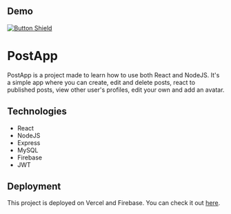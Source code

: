 ## Demo
[![Button Shield]][Live Demo]

# PostApp

PostApp is a project made to learn how to use both React and NodeJS. It's a simple app where you can create, edit and delete posts, react to published posts, view other user's profiles, edit your own and add an avatar.

## Technologies

- React
- NodeJS
- Express
- MySQL
- Firebase
- JWT

## Deployment

This project is deployed on Vercel and Firebase. You can check it out [here](https://sdiazpostapp.vercel.app/).

[Button Shield]: https://img.shields.io/badge/Live_Demo-37a779?style=for-the-badge
[Live Demo]: https://sdiazpostapp.vercel.app/
